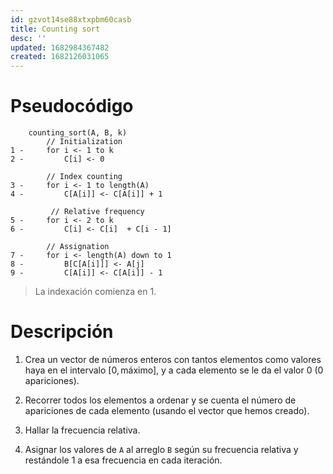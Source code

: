 ```yaml
---
id: gzvot14se88xtxpbm60casb
title: Counting sort
desc: ''
updated: 1682984367482
created: 1682126031065
---
```


# Pseudocódigo

```
    counting_sort(A, B, k)
        // Initialization
1 -     for i <- 1 to k
2 -         C[i] <- 0

        // Index counting
3 -     for i <- 1 to length(A)
4 -         C[A[i]] <- C[A[i]] + 1

         // Relative frequency
5 -     for i <- 2 to k
6 -         C[i] <- C[i]  + C[i - 1]

        // Assignation
7 -     for i <- length(A) down to 1
8 -         B[C[A[i]]] <- A[j]
9 -         C[A[i]] <- C[A[i]] - 1
```

> La indexación comienza en 1.

# Descripción


1. Crea un vector de números enteros con tantos elementos como valores haya en el intervalo $[0, \text{máximo}]$, y a cada elemento se le da el valor 0 (0 apariciones).

2. Recorrer todos los elementos a ordenar y se cuenta el número de apariciones de cada elemento (usando el vector que hemos creado).

3. Hallar la frecuencia relativa.

4. Asignar los valores de `A` al arreglo `B` según su frecuencia relativa y restándole 1 a esa frecuencia en cada iteración.